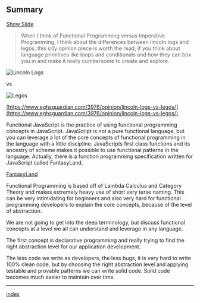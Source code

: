 ## Summary

<a target="\_slides" href="https://slide-img-cmpqnfsjep.now.sh?img=http://creativesoftware.com/sites/default/files/styles/large_blog__900x400_/public/field/image/JavaScript.png?itok=She11sw6">Show Slide</a>

> When I think of Functional Programming versus Imperative Programming, I think about the differences between lincoln logs and legos, this silly opinion piece is worth the read, if you think about language primitives like loops and conditionals and how they can box you in and make it really cumbersome to create and explore.

![Lincoln Logs](https://images-na.ssl-images-amazon.com/images/G/01/toys/detail-page/c26-B004S6EHFQ-2-l.jpg)

vs

![Legos](https://www.toysperiod.com/images/lego-parts.jpg)

[https://www.eghsguardian.com/3976/opinion/lincoln-logs-vs-legos/](https://www.eghsguardian.com/3976/opinion/lincoln-logs-vs-legos/)

Functional JavaScript is the practice of using functional programming concepts in JavaScript. JavaScript is not a pure functional language, but you can leverage a lot of the core concepts of functional programming in the language with a little discipline. JavaScripts first class functions and its ancestry of scheme makes it possible to use functional patterns in the language. Actually, there is a function programming specification written for JavaScript called FantasyLand.

[FantasyLand](https://github.com/fantasyland/fantasy-land)

Functional Programming is based off of Lambda Calculus and Category Theory and makes extremely heavy use of short very terse naming. This can be very intimidating for beginners and also very hard for functional programming developers to explain the core concepts, because of the level of abstraction.

We are not going to get into the deep terminology, but discuss functional concepts at a level we all can understand and leverage in any language.

The first concept is declarative programming and really trying to find the right abstraction level for our application development.

The less code we write as developers, the less bugs, it is very hard to write 100% clean code, but by choosing the right abstraction level and applying testable and provable patterns we can write solid code. Solid code becomes much easier to maintain over time.

---

[index](/)
